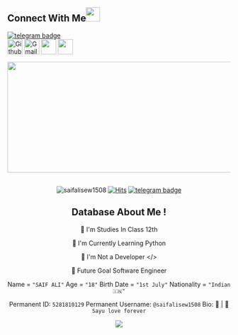 ## Connect With Me<img src="https://github.com/TheDudeThatCode/TheDudeThatCode/blob/master/Assets/Handshake.gif" height="32px">

[![telegram badge](https://img.shields.io/badge/Telegram-30302f?style=flat&logo=telegram)](https://t.me/saifalisew1508)<br>
[<img src="https://github.githubassets.com/images/modules/logos_page/GitHub-Mark.png" alt="Github logo" width="34">](https://github.com/saifalisew1508) [<img src="https://github.com/TheDudeThatCode/TheDudeThatCode/blob/master/Assets/Gmail.svg" alt="Gmail logo" height="34">](mailto:sachinsaif03@gmail.com)
[<img src="https://github.com/TheDudeThatCode/TheDudeThatCode/blob/master/Assets/Twitter.svg" height="34px">](https://Twitter.com/saifalisew1508)
[<img src="https://github.com/TheDudeThatCode/TheDudeThatCode/blob/master/Assets/Instagram.svg" height="34px">](https://Instagram.com/saifalisew1508)




<div margin-left: 400px align="center" width="600">

<img src="https://github.com/saifalisew1508/saifalisew1508/blob/main/HEHECODE.gif" alt=" Hello <𝚌𝚘𝚍𝚎𝚛𝚜/> " width="1200" height="250"/>
</div>

<div align="center" width="50">
  
<br><img src="https://komarev.com/ghpvc/?username=saifalisew1508&style=flat-square" alt="saifalisew1508" />
[![Hits](https://hits.seeyoufarm.com/api/count/incr/badge.svg?url=https%3A%2F%2Fgithub.com%2Fsaifalisew1508&count_bg=%2379C83D&title_bg=%23555555&icon=mediafire.svg&icon_color=%23E7E7E7&title=HITS&edge_flat=false)](https://hits.seeyoufarm.com)
[![telegram badge](https://img.shields.io/badge/Telegram-30302f?style=flat&logo=telegram)](https://t.me/saifalisew1508)



## Database About Me !

🔭  I'm Studies In Class 12th

🌱  I'm Currently Learning Python

🤔  I'm Not a Developer </>

🚀  Future Goal Software Engineer


Name = `"SAIF ALI"`
Age = `"18"`
Birth Date = `"1st July"`
Nationality = `"Indian 🇮🇳"`

Permanent ID: `5281810129`
Permanent Username: `@saifalisew1508`
Bio: 💙 | 🤟 `Sayu love forever` 

<p align="center"><a href="https://github.com/saifalisew1508"><img src="https://github-readme-stats.vercel.app/api?username=saifalisew1508&show_icons=true&theme=radical"></a></p>
<p align="center"><a href="https://github.com/saifalisew1508"><img src="ht

